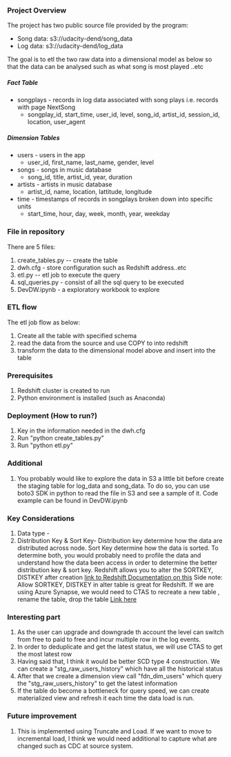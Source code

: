 ### Project Overview

The project has two public source file provided by the program:
- Song data: s3://udacity-dend/song_data
- Log data: s3://udacity-dend/log_data

The goal is to etl the two raw data into a dimensional model as below so that the data can be analysed such as what song is most played ..etc

##### Fact Table
- songplays - records in log data associated with song plays i.e. records with page NextSong
  - songplay_id, start_time, user_id, level, song_id, artist_id, session_id, location, user_agent
##### Dimension Tables
- users - users in the app
  - user_id, first_name, last_name, gender, level
- songs - songs in music database
  - song_id, title, artist_id, year, duration
- artists - artists in music database
  - artist_id, name, location, lattitude, longitude
- time - timestamps of records in songplays broken down into specific units
  - start_time, hour, day, week, month, year, weekday

### File in repository
There are 5 files:
1. create_tables.py -- create the table
2. dwh.cfg - store configuration such as Redshift address..etc
3. etl.py -- etl job to execute the query
4. sql_queries.py - consist of all the sql query to be executed
2. DevDW.ipynb - a exploratory workbook to explore 

### ETL flow
The etl job flow as below:
1. Create all the table with specified schema
2. read the data from the source and use COPY to into redshift
3. transform the data to the dimensional model above and insert into the table

### Prerequisites
1. Redshift cluster is created to run
2. Python environment is installed (such as Anaconda)

### Deployment (How to run?)
1. Key in the information needed in the dwh.cfg
2. Run "python create_tables.py"
3. Run "python etl.py"

### Additional
1. You probably would like to explore the data in S3 a little bit before create the staging table for log_data and song_data. 
  To do so, you can use boto3 SDK in python to read the file in S3 and see a sample of it.
  Code example can be found in DevDW.ipynb

### Key Considerations
1. Data type - 
2. Distribution Key & Sort Key- Distribution key determine how the data are distributed across node. Sort Key determine how the data is sorted.
   To determine both, you would probably need to profile the data and understand how the data been access in order to determine the better distribution key & sort key.
   Redshift allows you to alter the SORTKEY, DISTKEY after creation [link to Redshift Documentation on this](https://docs.aws.amazon.com/redshift/latest/dg/r_ALTER_TABLE.html)
   Side note: Allow SORTKEY, DISTKEY in alter table is great for Redshift. If we are using Azure Synapse, we would need to CTAS to recreate a new table ,  rename the table, drop the table [Link here](https://docs.microsoft.com/en-us/azure/synapse-analytics/sql-data-warehouse/sql-data-warehouse-tables-distribute#re-create-the-table-with-a-new-distribution-column)

### Interesting part
1. As the user can upgrade and downgrade th account the level can switch from free to paid to free and incur multiple row in the log events.
2. In order to deduplicate and get the latest status, we will use CTAS to get the most latest row
3. Having said that, I think it would be better SCD type 4 construction. We can create a "stg_raw_users_history" which have all the historical status
4. After that we create a dimension view call "fdn_dim_users" which query the "stg_raw_users_history" to get the latest information
5. If the table do become a bottleneck for query speed, we can create materialized view and refresh it each time the data load is run.

### Future improvement 
1. This is implemented using Truncate and Load. If we want to move to incremental load, I think we would need additional to capture what are changed such as CDC at source system.
